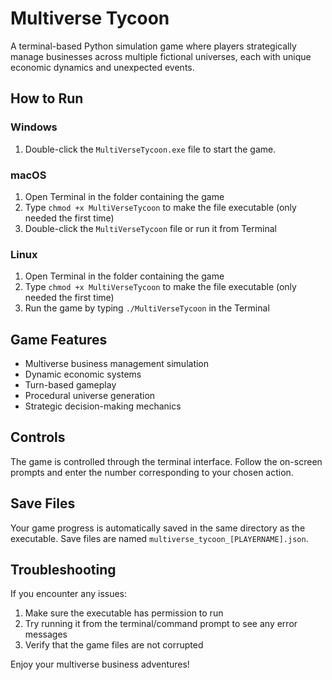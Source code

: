 # Multiverse Tycoon

A terminal-based Python simulation game where players strategically manage businesses across multiple fictional universes, each with unique economic dynamics and unexpected events.

## How to Run

### Windows
1. Double-click the `MultiVerseTycoon.exe` file to start the game.

### macOS
1. Open Terminal in the folder containing the game
2. Type `chmod +x MultiVerseTycoon` to make the file executable (only needed the first time)
3. Double-click the `MultiVerseTycoon` file or run it from Terminal

### Linux
1. Open Terminal in the folder containing the game
2. Type `chmod +x MultiVerseTycoon` to make the file executable (only needed the first time)
3. Run the game by typing `./MultiVerseTycoon` in the Terminal

## Game Features

- Multiverse business management simulation
- Dynamic economic systems
- Turn-based gameplay
- Procedural universe generation
- Strategic decision-making mechanics

## Controls

The game is controlled through the terminal interface. Follow the on-screen prompts and enter the number corresponding to your chosen action.

## Save Files

Your game progress is automatically saved in the same directory as the executable. Save files are named `multiverse_tycoon_[PLAYERNAME].json`.

## Troubleshooting

If you encounter any issues:
1. Make sure the executable has permission to run
2. Try running it from the terminal/command prompt to see any error messages
3. Verify that the game files are not corrupted

Enjoy your multiverse business adventures!
